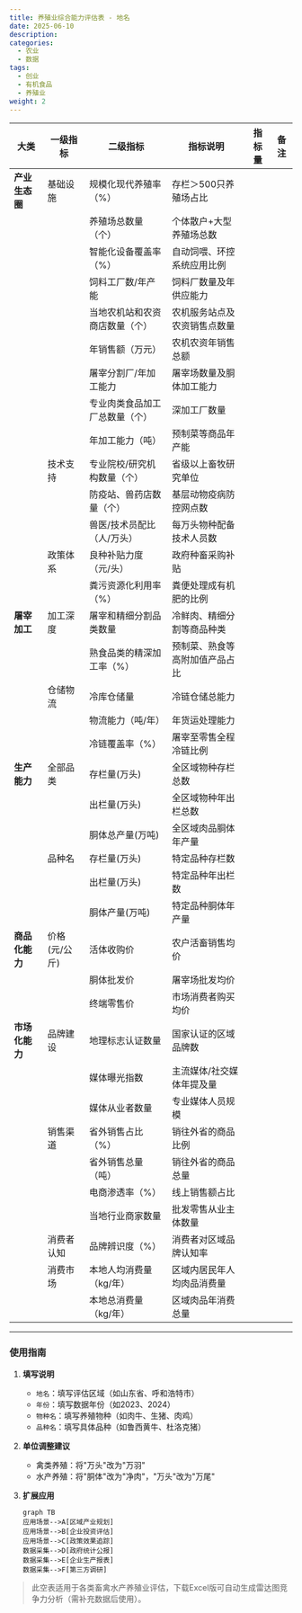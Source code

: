 ```yaml
---
title: 养殖业综合能力评估表 - 地名
date: 2025-06-10
description:
categories:
  - 农业
  - 数据
tags:
  - 创业
  - 有机食品
  - 养殖业
weight: 2
---
```



| **大类**         | **一级指标**       | **二级指标**                      | **指标说明**                                                                 | **指标量** | **备注** |
|------------------|--------------------|-----------------------------------|-----------------------------------------------------------------------------|------------|----------|
| **产业生态圈**   | 基础设施           | 规模化现代养殖率（%）             | 存栏＞500只养殖场占比                                                        |            |          |
|                  |                    | 养殖场总数量（个）                | 个体散户+大型养殖场总数                                                      |            |          |
|                  |                    | 智能化设备覆盖率（%）             | 自动饲喂、环控系统应用比例                                                   |            |          |
|                  |                    | 饲料工厂数/年产能                 | 饲料厂数量及年供应能力                                                        |            |          |
|                  |                    | 当地农机站和农资商店数量（个）    | 农机服务站点及农资销售点数量                                                  |            |          |
|                  |                    | 年销售额（万元）                  | 农机农资年销售总额                                                            |            |          |
|                  |                    | 屠宰分割厂/年加工能力             | 屠宰场数量及胴体加工能力                                                      |            |          |
|                  |                    | 专业肉类食品加工厂总数量（个）    | 深加工厂数量                                                                  |            |          |
|                  |                    | 年加工能力（吨）                  | 预制菜等商品年产能                                                            |            |          |
|                  | 技术支持           | 专业院校/研究机构数量（个）       | 省级以上畜牧研究单位                                                          |            |          |
|                  |                    | 防疫站、兽药店数量（个）          | 基层动物疫病防控网点数                                                        |            |          |
|                  |                    | 兽医/技术员配比（人/万头）        | 每万头物种配备技术人员数                                                      |            |          |
|                  | 政策体系           | 良种补贴力度（元/头）             | 政府种畜采购补贴                                                              |            |          |
|                  |                    | 粪污资源化利用率（%）             | 粪便处理成有机肥的比例                                                        |            |          |
| **屠宰加工**     | 加工深度           | 屠宰和精细分割品类数量            | 冷鲜肉、精细分割等商品种类                                                    |            |          |
|                  |                    | 熟食品类的精深加工率（%）         | 预制菜、熟食等高附加值产品占比                                                 |            |          |
|                  | 仓储物流           | 冷库仓储量                        | 冷链仓储总能力                                                                |            |          |
|                  |                    | 物流能力（吨/年）                 | 年货运处理能力                                                                |            |          |
|                  |                    | 冷链覆盖率（%）                   | 屠宰至零售全程冷链比例                                                         |            |          |
| **生产能力**     | 全部品类           | 存栏量(万头)                      | 全区域物种存栏总数                                                            |            |          |
|                  |                    | 出栏量(万头)                      | 全区域物种年出栏总数                                                          |            |          |
|                  |                    | 胴体总产量(万吨)                  | 全区域肉品胴体年产量                                                           |            |          |
|                  | 品种名             | 存栏量(万头)                      | 特定品种存栏数                                                                |            |          |
|                  |                    | 出栏量(万头)                      | 特定品种年出栏数                                                              |            |          |
|                  |                    | 胴体产量(万吨)                    | 特定品种胴体年产量                                                             |            |          |
| **商品化能力**   | 价格(元/公斤)      | 活体收购价                        | 农户活畜销售均价                                                              |            |          |
|                  |                    | 胴体批发价                        | 屠宰场批发均价                                                                |            |          |
|                  |                    | 终端零售价                        | 市场消费者购买均价                                                             |            |          |
| **市场化能力**   | 品牌建设           | 地理标志认证数量                  | 国家认证的区域品牌数                                                           |            |          |
|                  |                    | 媒体曝光指数                      | 主流媒体/社交媒体年提及量                                                     |            |          |
|                  |                    | 媒体从业者数量                    | 专业媒体人员规模                                                              |            |          |
|                  | 销售渠道           | 省外销售占比（%）                 | 销往外省的商品比例                                                             |            |          |
|                  |                    | 省外销售总量（吨）                | 销往外省的商品总量                                                             |            |          |
|                  |                    | 电商渗透率（%）                   | 线上销售额占比                                                                |            |          |
|                  |                    | 当地行业商家数量                  | 批发零售从业主体数量                                                           |            |          |
|                  | 消费者认知         | 品牌辨识度（%）                   | 消费者对区域品牌认知率                                                         |            |          |
|                  | 消费市场           | 本地人均消费量（kg/年）           | 区域内居民年人均肉品消费量                                                      |            |          |
|                  |                    | 本地总消费量（kg/年）             | 区域肉品年消费总量                                                             |            |          |


---

### **使用指南**
1. **填写说明**  
   - `地名`：填写评估区域（如山东省、呼和浩特市）  
   - `年份`：填写数据年份（如2023、2024）  
   - `物种名`：填写养殖物种（如肉牛、生猪、肉鸡）  
   - `品种名`：填写具体品种（如鲁西黄牛、杜洛克猪）  

2. **单位调整建议**  
   - 禽类养殖：将"万头"改为"万羽"  
   - 水产养殖：将"胴体"改为"净肉"，"万头"改为"万尾"  

3. **扩展应用**  
   ```mermaid
   graph TB
   应用场景-->A[区域产业规划]
   应用场景-->B[企业投资评估]
   应用场景-->C[政策效果追踪]
   数据采集-->D[政府统计公报]
   数据采集-->E[企业生产报表]
   数据采集-->F[第三方调研]
   ```

> 此空表适用于各类畜禽水产养殖业评估，下载Excel版可自动生成雷达图竞争力分析（需补充数据后使用）。
